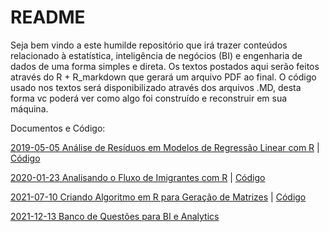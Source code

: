 # README

Seja bem vindo a este humilde repositório que irá trazer conteúdos relacionado
à estatística, inteligência de negócios (BI) e engenharia de dados de uma forma
simples e direta. Os textos postados aqui serão feitos através do R + R_markdown
que gerará um arquivo PDF ao final. O código usado nos textos será disponibilizado
através dos arquivos .MD, desta forma vc poderá ver como algo foi construído e
reconstruir em sua máquina.

Documentos e Código:

[2019-05-05 Análise de Resíduos em Modelos de Regressão Linear com R](https://github.com/FranciscoPiccolo/franciscopiccolo.github.io/blob/master/Code%20Repository/01.residual_analysis_in_econometric_models_20190905/article.pdf) | [Código](https://github.com/FranciscoPiccolo/franciscopiccolo.github.io/blob/master/Code%20Repository/01.residual_analysis_in_econometric_models_20190905/article.Rmd)

[2020-01-23 Analisando o Fluxo de Imigrantes com R](https://github.com/FranciscoPiccolo/franciscopiccolo.github.io/blob/master/Code%20Repository/02.analyzing_migration_flow_with_r_20200123/article.pdf) | [Código](https://github.com/FranciscoPiccolo/franciscopiccolo.github.io/blob/master/Code%20Repository/02.analyzing_migration_flow_with_r_20200123/article.Rmd)

[2021-07-10 Criando Algoritmo em R para Geração de Matrizes](https://github.com/FranciscoPiccolo/franciscopiccolo.github.io/blob/master/Code%20Repository/04.matrix_generator_algorithm/article.pdf) | [Código](https://github.com/FranciscoPiccolo/franciscopiccolo.github.io/blob/master/Code%20Repository/04.matrix_generator_algorithm/article.Rmd)

[2021-12-13 Banco de Questões para BI e Analytics](https://github.com/FranciscoPiccolo/franciscopiccolo.github.io/blob/master/Code%20Repository/03.analytics_qa_20211213/article.md)
